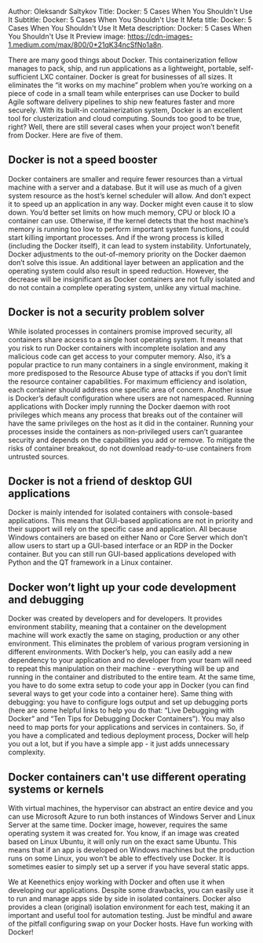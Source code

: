 Author: Oleksandr Saltykov
Title: Docker: 5 Cases When You Shouldn't Use It
Subtitle: Docker: 5 Cases When You Shouldn't Use It
Meta title: Docker: 5 Cases When You Shouldn't Use It
Meta description: Docker: 5 Cases When You Shouldn't Use It
Preview image: https://cdn-images-1.medium.com/max/800/0*21qK34ncSfNo1a8n.

There are many good things about Docker. This containerization fellow manages to pack, ship, and run applications as a lightweight, portable, self-sufficient LXC container. Docker is great for businesses of all sizes. It eliminates the “it works on my machine” problem when you’re working on a piece of code in a small team while enterprises can use Docker to build Agile software delivery pipelines to ship new features faster and more securely. With its built-in containerization system, Docker is an excellent tool for clusterization and cloud computing. Sounds too good to be true, right? Well, there are still several cases when your project won’t benefit from Docker. Here are five of them.

## Docker is not a speed booster

Docker containers are smaller and require fewer resources than a virtual machine with a server and a database. But it will use as much of a given system resource as the host’s kernel scheduler will allow. And don’t expect it to speed up an application in any way. Docker might even cause it to slow down. You’d better set limits on how much memory, CPU or block IO a container can use. Otherwise, if the kernel detects that the host machine’s memory is running too low to perform important system functions, it could start killing important processes. And if the wrong process is killed (including the Docker itself), it can lead to system instability. Unfortunately, Docker adjustments to the out-of-memory priority on the Docker daemon don’t solve this issue.
An additional layer between an application and the operating system could also result in speed reduction. However, the decrease will be insignificant as Docker containers are not fully isolated and do not contain a complete operating system, unlike any virtual machine.

## Docker is not a security problem solver

While isolated processes in containers promise improved security, all containers share access to a single host operating system. It means that you risk to run Docker containers with incomplete isolation and any malicious code can get access to your computer memory. Αlso, it’s a popular practice to run many containers in a single environment, making it more predisposed to the Resource Abuse type of attacks if you don’t limit the resource container capabilities. For maximum efficiency and isolation, each container should address one specific area of concern.
Another issue is Docker’s default configuration where users are not namespaced. Running applications with Docker imply running the Docker daemon with root privileges which means any process that breaks out of the container will have the same privileges on the host as it did in the container. Running your processes inside the containers as non-privileged users can’t guarantee security and depends on the capabilities you add or remove. To mitigate the risks of container breakout, do not download ready-to-use containers from untrusted sources.

## Docker is not a friend of desktop GUI applications

Docker is mainly intended for isolated containers with console-based applications. This means that GUI-based applications are not in priority and their support will rely on the specific case and application. All because Windows containers are based on either Nano or Core Server which don’t allow users to start up a GUI-based interface or an RDP in the Docker container. But you can still run GUI-based applications developed with Python and the QT framework in a Linux container.

## Docker won’t light up your code development and debugging

Docker was created by developers and for developers. It provides environment stability, meaning that a container on the development machine will work exactly the same on staging, production or any other environment. This eliminates the problem of various program versioning in different environments. With Docker’s help, you can easily add a new dependency to your application and no developer from your team will need to repeat this manipulation on their machine - everything will be up and running in the container and distributed to the entire team. At the same time, you have to do some extra setup to code your app in Docker (you can find several ways to get your code into a container here). Same thing with debugging: you have to configure logs output and set up debugging ports (here are some helpful links to help you do that: “Live Debugging with Docker” and “Ten Tips for Debugging Docker Containers”). You may also need to map ports for your applications and services in containers. So, if you have a complicated and tedious deployment process, Docker will help you out a lot, but if you have a simple app - it just adds unnecessary complexity.

## Docker containers can't use different operating systems or kernels

With virtual machines, the hypervisor can abstract an entire device and you can use Microsoft Azure to run both instances of Windows Server and Linux Server at the same time. 
Docker image, however, requires the same operating system it was created for. You know, if an image was created based on Linux Ubuntu, it will only run on the exact same Ubuntu. This means that if an app is developed on Windows machines but the production runs on some Linux, you won’t be able to effectively use Docker. It is sometimes easier to simply set up a server if you have several static apps.

We at Keenethics enjoy working with Docker and often use it when developing our applications. Despite some drawbacks, you can easily use it to run and manage apps side by side in isolated containers. Docker also provides a clean (original) isolation environment for each test, making it an important and useful tool for automation testing. Just be mindful and aware of the pitfall configuring swap on your Docker hosts. Have fun working with Docker!
